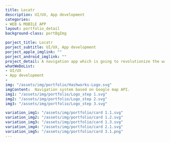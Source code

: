 ```yaml
---
title: Locatr
description: UI/UX, App development
categories:
- WEB & MOBILE APP
layout: portfolio_detail
background-class: portBgImg

porject_title: Locatr
porject_subtitle: UI/UX, App development
porject_apple_imglink: ""
porject_android_imglink: ""
project_detail: A navigation app which is going to revolutionize the way we travel, locate destinations and share our locations. The core concept of the app is based on travel and navigation and how easily we can arrive or reach at a destination. The app’s intuitive UI along with google’s material design integration gives the UI, a simple yet powerful visual appeal.
whatWeDoList:
- UI/UX
- App development
- 
img: "/assets/img/portfolio/Hashworks-Logo.svg"
imgContent:  Navigation system based on Google map API.
img1: "/assets/img/portfolio/Logo_step 1.svg"
img2: "/assets/img/portfolio/Logo_step 2.svg"
img3: "/assets/img/portfolio/Logo_step 3.svg"

variation_img1: "/assets/img/portfolio/card 1.1.svg"
variation_img2: "/assets/img/portfolio/card 1.2.svg"
variation_img3: "/assets/img/portfolio/card 1.3.svg"
variation_img4: "/assets/img/portfolio/card 2.1.svg"
variation_img5: "/assets/img/portfolio/card 3.1.png"
---
```


